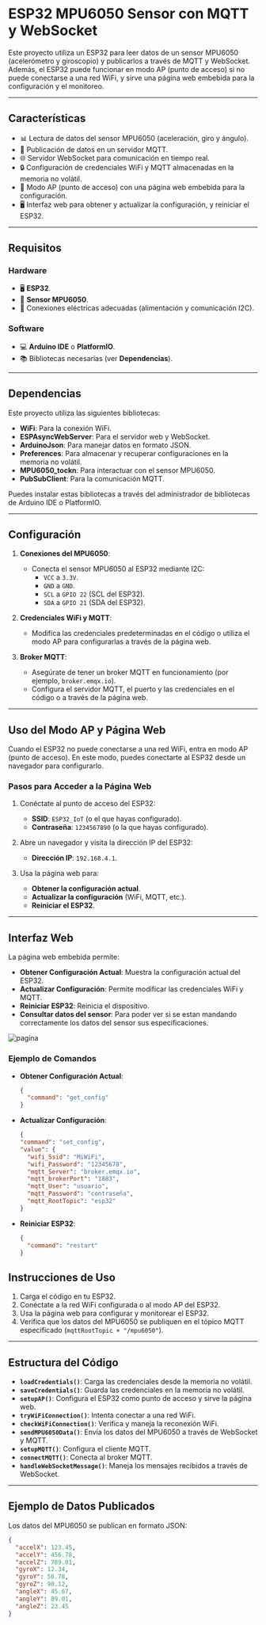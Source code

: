 # ESP32 MPU6050 Sensor con MQTT y WebSocket

Este proyecto utiliza un ESP32 para leer datos de un sensor MPU6050 (acelerómetro y giroscopio) y publicarlos a través de MQTT y WebSocket. Además, el ESP32 puede funcionar en modo AP (punto de acceso) si no puede conectarse a una red WiFi, y sirve una página web embebida para la configuración y el monitoreo.

---

## Características
- 📊 Lectura de datos del sensor MPU6050 (aceleración, giro y ángulo).
- 📡 Publicación de datos en un servidor MQTT.
- 🌐 Servidor WebSocket para comunicación en tiempo real.
- 🔒 Configuración de credenciales WiFi y MQTT almacenadas en la memoria no volátil.
- 📶 Modo AP (punto de acceso) con una página web embebida para la configuración.
- 🖥️ Interfaz web para obtener y actualizar la configuración, y reiniciar el ESP32.

---

## Requisitos
### Hardware
- 🖥️ **ESP32**.
- 🎯 **Sensor MPU6050**.
- 🔌 Conexiones eléctricas adecuadas (alimentación y comunicación I2C).

### Software
- 💻 **Arduino IDE** o **PlatformIO**.
- 📚 Bibliotecas necesarias (ver **Dependencias**).

---

## Dependencias
Este proyecto utiliza las siguientes bibliotecas:
- **WiFi**: Para la conexión WiFi.
- **ESPAsyncWebServer**: Para el servidor web y WebSocket.
- **ArduinoJson**: Para manejar datos en formato JSON.
- **Preferences**: Para almacenar y recuperar configuraciones en la memoria no volátil.
- **MPU6050_tockn**: Para interactuar con el sensor MPU6050.
- **PubSubClient**: Para la comunicación MQTT.

Puedes instalar estas bibliotecas a través del administrador de bibliotecas de Arduino IDE o PlatformIO.

---

## Configuración
1. **Conexiones del MPU6050**:
   - Conecta el sensor MPU6050 al ESP32 mediante I2C:
     - `VCC` a `3.3V`.
     - `GND` a `GND`.
     - `SCL` a `GPIO 22` (SCL del ESP32).
     - `SDA` a `GPIO 21` (SDA del ESP32).

2. **Credenciales WiFi y MQTT**:
   - Modifica las credenciales predeterminadas en el código o utiliza el modo AP para configurarlas a través de la página web.

3. **Broker MQTT**:
   - Asegúrate de tener un broker MQTT en funcionamiento (por ejemplo, `broker.emqx.io`).
   - Configura el servidor MQTT, el puerto y las credenciales en el código o a través de la página web.

---

## Uso del Modo AP y Página Web
Cuando el ESP32 no puede conectarse a una red WiFi, entra en modo AP (punto de acceso). En este modo, puedes conectarte al ESP32 desde un navegador para configurarlo.

### Pasos para Acceder a la Página Web
1. Conéctate al punto de acceso del ESP32:
   - **SSID**: `ESP32_IoT` (o el que hayas configurado).
   - **Contraseña**: `1234567890` (o la que hayas configurado).

2. Abre un navegador y visita la dirección IP del ESP32:
   - **Dirección IP**: `192.168.4.1`.

3. Usa la página web para:
   - **Obtener la configuración actual**.
   - **Actualizar la configuración** (WiFi, MQTT, etc.).
   - **Reiniciar el ESP32**.

---

## Interfaz Web
La página web embebida permite:
- **Obtener Configuración Actual**: Muestra la configuración actual del ESP32.
- **Actualizar Configuración**: Permite modificar las credenciales WiFi y MQTT.
- **Reiniciar ESP32**: Reinicia el dispositivo.
- **Consultar datos del sensor**: Para poder ver si se estan mandando correctamente los datos del sensor  sus especificaciones.

![pagina](https://github.com/user-attachments/assets/9850948e-73ab-48a2-a034-76872b008684)


### Ejemplo de Comandos
- **Obtener Configuración Actual**:
  ```json
  {
    "command": "get_config"
  }

- **Actualizar Configuración**:
  ```json
  {
  "command": "set_config",
  "value": {
    "wifi_Ssid": "MiWiFi",
    "wifi_Password": "12345678",
    "mqtt_Server": "broker.emqx.io",
    "mqtt_brokerPort": "1883",
    "mqtt_User": "usuario",
    "mqtt_Password": "contraseña",
    "mqtt_RootTopic": "esp32"
  }

- **Reiniciar ESP32**:
  ```json
  {
    "command": "restart"
  }

## Instrucciones de Uso
1. Carga el código en tu ESP32.
2. Conéctate a la red WiFi configurada o al modo AP del ESP32.
3. Usa la página web para configurar y monitorear el ESP32.
4. Verifica que los datos del MPU6050 se publiquen en el tópico MQTT especificado (`mqttRootTopic + "/mpu6050"`).

---

## Estructura del Código
- **`loadCredentials()`**: Carga las credenciales desde la memoria no volátil.
- **`saveCredentials()`**: Guarda las credenciales en la memoria no volátil.
- **`setupAP()`**: Configura el ESP32 como punto de acceso y sirve la página web.
- **`tryWiFiConnection()`**: Intenta conectar a una red WiFi.
- **`checkWiFiConnection()`**: Verifica y maneja la reconexión WiFi.
- **`sendMPU6050Data()`**: Envía los datos del MPU6050 a través de WebSocket y MQTT.
- **`setupMQTT()`**: Configura el cliente MQTT.
- **`connectMQTT()`**: Conecta al broker MQTT.
- **`handleWebSocketMessage()`**: Maneja los mensajes recibidos a través de WebSocket.

---

## Ejemplo de Datos Publicados
Los datos del MPU6050 se publican en formato JSON:
```json
{
  "accelX": 123.45,
  "accelY": 456.78,
  "accelZ": 789.01,
  "gyroX": 12.34,
  "gyroY": 56.78,
  "gyroZ": 90.12,
  "angleX": 45.67,
  "angleY": 89.01,
  "angleZ": 23.45
}
